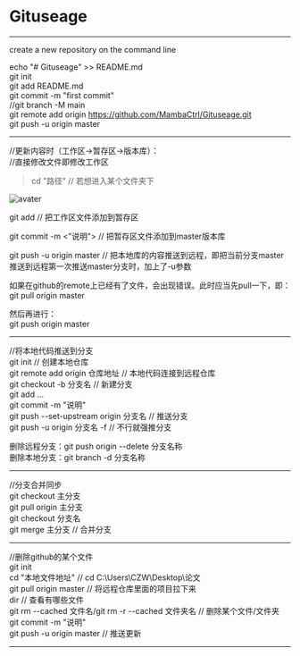 # Gituseage

---------------------------------------------------------------------------------------------------------------
create a new repository on the command line  

echo "# Gituseage" >> README.md  
git init  
git add README.md  
git commit -m "first commit"  
//git branch -M main  
git remote add origin https://github.com/MambaCtrl/Gituseage.git  
git push -u origin master  

--------------------------------------------------------------------------------------------------------------
//更新内容时（工作区->暂存区->版本库）：    
//直接修改文件即修改工作区  

>cd "路径"                   // 若想进入某个文件夹下

![avater](https://imgchr.com/i/DpCKn1)

git add <filename>          // 把工作区文件添加到暂存区  

git commit -m <"说明">      // 把暂存区文件添加到master版本库  

git push -u origin master   // 把本地库的内容推送到远程，即把当前分支master推送到远程第一次推送master分支时，加上了-u参数    

如果在github的remote上已经有了文件，会出现错误。此时应当先pull一下，即：  
git pull origin master  

然后再进行：  
git push origin master  
  
---------------------------------------------------------------------------------------------------------------
//将本地代码推送到分支  
  git init                             //  创建本地仓库  
  git remote add origin 仓库地址        //  本地代码连接到远程仓库  
  git checkout -b 分支名                //  新建分支    
  git add ...  
  git commit -m "说明"  
  git push --set-upstream origin 分支名   // 推送分支  
  git push -u origin 分支名 -f            // 不行就强推分支 
  
  删除远程分支：git push origin --delete 分支名称         
  删除本地分支：git branch -d 分支名称                    
  
  -------------------------------------------------------------------------------------------------------------
  //分支合并同步  
  git checkout 主分支   
  git pull origin 主分支  
  git checkout 分支名  
  git merge 主分支     //  合并分支  
  
  --------------------------------------------------------------------------------------------------------------
  //删除github的某个文件  
  git init  
  cd "本地文件地址"                                      //  cd  C:\Users\CZW\Desktop\论文  
  git pull origin master                                //  将远程仓库里面的项目拉下来  
  dir                                                   //  查看有哪些文件  
  git rm --cached 文件名/git rm -r --cached 文件夹名     //  删除某个文件/文件夹 
  git commit -m "说明"  
  git push -u origin master                             //  推送更新  
  
  --------------------------------------------------------------------------------------------------------------
